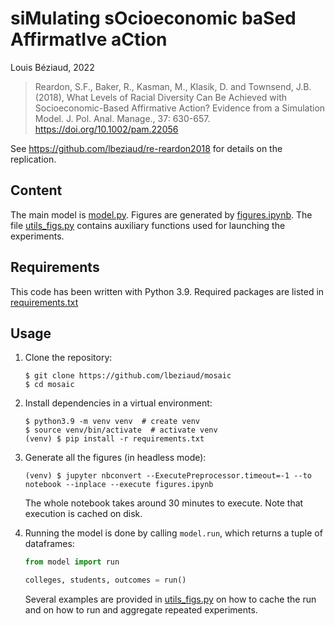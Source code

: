 # siMulating sOcioeconomic baSed AffirmatIve aCtion

Louis Béziaud, 2022

> Reardon, S.F., Baker, R., Kasman, M., Klasik, D. and Townsend, J.B. (2018), What Levels of Racial Diversity Can Be Achieved with Socioeconomic-Based Affirmative Action? Evidence from a Simulation Model. J. Pol. Anal. Manage., 37: 630-657. https://doi.org/10.1002/pam.22056

See https://github.com/lbeziaud/re-reardon2018 for details on the replication.

## Content

The main model is [model.py](model.py). Figures are generated by [figures.ipynb](figures.ipynb). The file [utils_figs.py](utils_figs.py) contains auxiliary functions used for launching the experiments. 

## Requirements

This code has been written with Python 3.9. Required packages are listed in [requirements.txt](requirements.txt)

## Usage

1. Clone the repository:

    ```console
    $ git clone https://github.com/lbeziaud/mosaic
    $ cd mosaic
    ```

2. Install dependencies in a virtual environment:

    ```console
    $ python3.9 -m venv venv  # create venv
    $ source venv/bin/activate  # activate venv
    (venv) $ pip install -r requirements.txt
    ```

3. Generate all the figures (in headless mode):

    ```console
    (venv) $ jupyter nbconvert --ExecutePreprocessor.timeout=-1 --to notebook --inplace --execute figures.ipynb
    ```
   
   The whole notebook takes around 30 minutes to execute. Note that execution is cached on disk.

4. Running the model is done by calling `model.run`, which returns a tuple of dataframes:

    ```python
    from model import run
    
    colleges, students, outcomes = run()
    ```

    Several examples are provided in [utils_figs.py](utils_figs.py) on how to cache the run and on how to run and aggregate repeated experiments.
